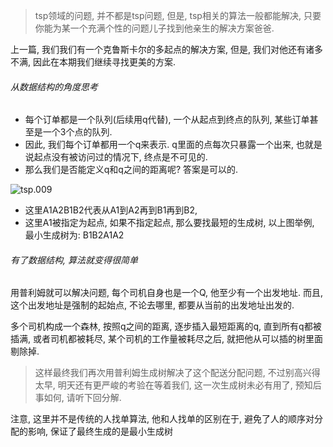 > tsp领域的问题, 并不都是tsp问题, 但是, tsp相关的算法一般都能解决, 只要你能为某一个充满个性的问题儿子找到他亲生的解决方案爸爸.

上一篇, 我们我们有一个克鲁斯卡尔的多起点的解决方案, 但是, 我们对他还有诸多不满, 因此在本期我们继续寻找更美的方案.

###### 从数据结构的角度思考

- 每个订单都是一个队列(后续用q代替), 一个从起点到终点的队列, 某些订单甚至是一个3个点的队列.
- 因此, 我们每个订单都用一个q来表示.  q里面的点每次只暴露一个出来, 也就是说起点没有被访问过的情况下, 终点是不可见的.
- 那么我们是否能定义q和q之间的距离呢? 答案是可以的.

![tsp.009](/Users/bergman/git/workdoc/分享推广/tsp/tsp.009.jpeg)

- 这里A1A2B1B2代表从A1到A2再到B1再到B2, 
- 这里A1被指定为起点, 如果不指定起点, 那么要找最短的生成树, 以上图举例, 最小生成树为: B1B2A1A2

###### 有了数据结构, 算法就变得很简单

用普利姆就可以解决问题, 每个司机自身也是一个Q, 他至少有一个出发地址. 而且, 这个出发地址是强制的起始点, 不论去哪里, 都要从当前的出发地址出发的.

多个司机构成一个森林, 按照q之间的距离, 逐步插入最短距离的q, 直到所有q都被插满, 或者司机都被耗尽, 某个司机的工作量被耗尽之后, 就把他从可以插的树里面剔除掉.

> 这样最终我们再次用普利姆生成树解决了这个配送分配问题, 不过别高兴得太早, 明天还有更严峻的考验在等着我们, 这一次生成树未必有用了, 预知后事如何, 请听下回分解.

注意, 这里并不是传统的人找单算法, 他和人找单的区别在于, 避免了人的顺序对分配的影响, 保证了最终生成的是最小生成树